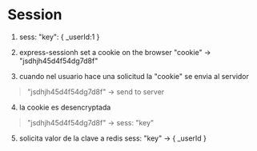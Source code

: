 

# Session
1. sess: "key": { _userId:1 }

2. express-sessionh set a cookie on the browser "cookie" -> "jsdhjh45d4f54dg7d8f" 

3. cuando nel usuario hace una solicitud la "cookie" se envia al servidor
> "jsdhjh45d4f54dg7d8f" -> send to server

4. la cookie es desencryptada
> "jsdhjh45d4f54dg7d8f" -> sess: "key"

5. solicita valor de la clave a redis
sess: "key" -> { _userId }
